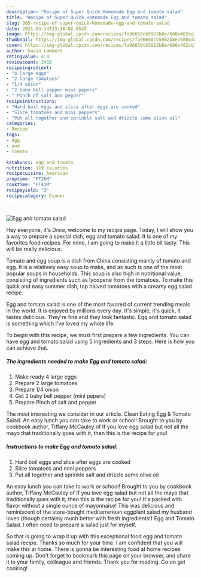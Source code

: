 ```yaml
---
description: "Recipe of Super Quick Homemade Egg and tomato salad"
title: "Recipe of Super Quick Homemade Egg and tomato salad"
slug: 305-recipe-of-super-quick-homemade-egg-and-tomato-salad
date: 2021-04-14T23:18:02.853Z
image: https://img-global.cpcdn.com/recipes/fa96650cb5982b8e/680x482cq70/egg-and-tomato-salad-recipe-main-photo.jpg
thumbnail: https://img-global.cpcdn.com/recipes/fa96650cb5982b8e/680x482cq70/egg-and-tomato-salad-recipe-main-photo.jpg
cover: https://img-global.cpcdn.com/recipes/fa96650cb5982b8e/680x482cq70/egg-and-tomato-salad-recipe-main-photo.jpg
author: Gavin Lambert
ratingvalue: 4.4
reviewcount: 2410
recipeingredient:
- "4 large eggs"
- "2 large tomatoes"
- "1/4 onion"
- "2 baby bell pepper mini pepers"
- " Pinch of salt and pepper"
recipeinstructions:
- "Hard boil eggs and slice after eggs are cooked"
- "Slice tomatoes and mini peppers"
- "Put all together and sprinkle salt and drizzle some olive oil"
categories:
- Recipe
tags:
- egg
- and
- tomato

katakunci: egg and tomato 
nutrition: 119 calories
recipecuisine: American
preptime: "PT26M"
cooktime: "PT43M"
recipeyield: "3"
recipecategory: Dinner

---
```



![Egg and tomato salad](https://img-global.cpcdn.com/recipes/fa96650cb5982b8e/680x482cq70/egg-and-tomato-salad-recipe-main-photo.jpg)

Hey everyone, it's Drew, welcome to my recipe page. Today, I will show you a way to prepare a special dish, egg and tomato salad. It is one of my favorites food recipes. For mine, I am going to make it a little bit tasty. This will be really delicious.

Tomato and egg soup is a dish from China consisting mainly of tomato and egg. It is a relatively easy soup to make, and as such is one of the most popular soups in households. This soup is also high in nutritional value, consisting of ingredients such as lycopene from the tomatoes. To make this quick and easy summer dish, top halved tomatoes with a creamy egg salad recipe.

Egg and tomato salad is one of the most favored of current trending meals in the world. It is enjoyed by millions every day. It's simple, it's quick, it tastes delicious. They're fine and they look fantastic. Egg and tomato salad is something which I've loved my whole life.


To begin with this recipe, we must first prepare a few ingredients. You can have egg and tomato salad using 5 ingredients and 3 steps. Here is how you can achieve that.

<!--inarticleads1-->

##### The ingredients needed to make Egg and tomato salad:

1. Make ready 4 large eggs
1. Prepare 2 large tomatoes
1. Prepare 1/4 onion
1. Get 2 baby bell pepper (mini pepers)
1. Prepare  Pinch of salt and pepper


The most interesting we consider in our article. Clean Eating Egg &amp; Tomato Salad. An easy lunch you can take to work or school! Brought to you by cookbook author, Tiffany McCauley of If you love egg salad but not all the mayo that traditionally goes with it, then this is the recipe for you! 

<!--inarticleads2-->

##### Instructions to make Egg and tomato salad:

1. Hard boil eggs and slice after eggs are cooked
1. Slice tomatoes and mini peppers
1. Put all together and sprinkle salt and drizzle some olive oil


An easy lunch you can take to work or school! Brought to you by cookbook author, Tiffany McCauley of If you love egg salad but not all the mayo that traditionally goes with it, then this is the recipe for you! It&#39;s packed with flavor without a single ounce of mayonnaise! This was delicious and reminiscent of the store-bought mediterrenean eggplant salad my husband loves (though certainly much better with fresh ingredients!) Egg and Tomato Salad. I often need to prepare a salad just for myself. 

So that is going to wrap it up with this exceptional food egg and tomato salad recipe. Thanks so much for your time. I am confident that you will make this at home. There is gonna be interesting food at home recipes coming up. Don't forget to bookmark this page on your browser, and share it to your family, colleague and friends. Thank you for reading. Go on get cooking!
